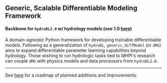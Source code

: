 ## Generic, Scalable Differentiable Modeling Framework
#### Backbone for `hydroDL2.0` w/ hydrology models (see 1.0 [here](https://github.com/mhpi/hydroDL))

A domain-agnostic Python framework for developing trainable differentiable models.
Following as a generalization of `hydroDL`, `generic_diffModel` (or `dMG`) aims
to expand differentiable parameter learning capabilities beyond hydrology. Those
wishing to run hydrologic tasks tied to MHPI's research can couple `dMG` with
physics models and data processors from `hydroDL2.0`.


---
See [here](https://github.com/orgs/mhpi/projects/4) for a roadmap of planned additions and improvements.
